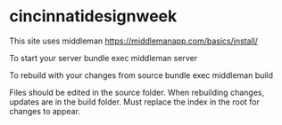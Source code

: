 # cincinnatidesignweek

This site uses middleman
https://middlemanapp.com/basics/install/

To start your server
bundle exec middleman server

To rebuild with your changes from source
bundle exec middleman build

Files should be edited in the source folder. When rebuilding changes, updates are in the build folder. Must replace the index in the root for changes to appear.

